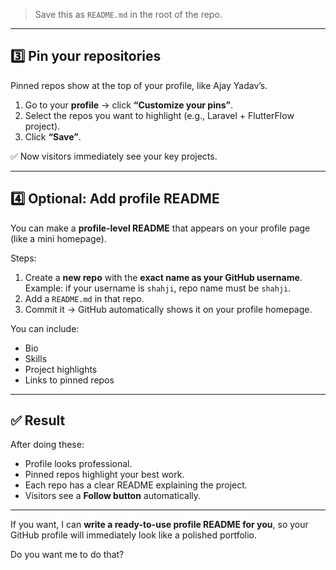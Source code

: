 
> Save this as `README.md` in the root of the repo.

---

## 3️⃣ **Pin your repositories**

Pinned repos show at the top of your profile, like Ajay Yadav’s.

1. Go to your **profile** → click **“Customize your pins”**.
2. Select the repos you want to highlight (e.g., Laravel + FlutterFlow project).
3. Click **“Save”**.

✅ Now visitors immediately see your key projects.

---

## 4️⃣ **Optional: Add profile README**

You can make a **profile-level README** that appears on your profile page (like a mini homepage).

Steps:

1. Create a **new repo** with the **exact name as your GitHub username**.  
   Example: if your username is `shahji`, repo name must be `shahji`.
2. Add a `README.md` in that repo.
3. Commit it → GitHub automatically shows it on your profile homepage.

You can include:
- Bio
- Skills
- Project highlights
- Links to pinned repos

---

## ✅ Result

After doing these:
- Profile looks professional.
- Pinned repos highlight your best work.
- Each repo has a clear README explaining the project.
- Visitors see a **Follow button** automatically.

---

If you want, I can **write a ready-to-use profile README for you**, so your GitHub profile will immediately look like a polished portfolio.  

Do you want me to do that?
